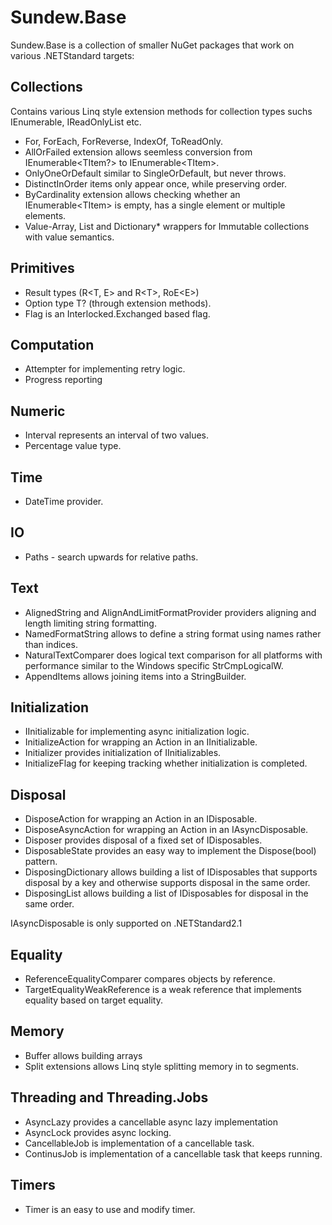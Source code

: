 # Sundew.Base

Sundew.Base is a collection of smaller NuGet packages that work on various .NETStandard targets:

## Collections
Contains various Linq style extension methods for collection types suchs IEnumerable, IReadOnlyList etc.
* For, ForEach, ForReverse, IndexOf, ToReadOnly.
* AllOrFailed extension allows seemless conversion from IEnumerable<TItem?> to IEnumerable\<TItem\>.
* OnlyOneOrDefault similar to SingleOrDefault, but never throws.
* DistinctInOrder items only appear once, while preserving order.
* ByCardinality extension allows checking whether an IEnumerable\<TItem\> is empty, has a single element or multiple elements.
* Value-Array, List and Dictionary* wrappers for Immutable collections with value semantics.

## Primitives
* Result types (R\<T, E\> and R\<T\>, RoE\<E\>)
* Option type T? (through extension methods).
* Flag is an Interlocked.Exchanged based flag.

## Computation
* Attempter for implementing retry logic.
* Progress reporting

## Numeric
* Interval represents an interval of two values.
* Percentage value type.

## Time
* DateTime provider.

## IO
* Paths - search upwards for relative paths.

## Text
* AlignedString and AlignAndLimitFormatProvider providers aligning and length limiting string formatting.
* NamedFormatString allows to define a string format using names rather than indices.
* NaturalTextComparer does logical text comparison for all platforms with performance similar to the Windows specific StrCmpLogicalW.
* AppendItems allows joining items into a StringBuilder.

## Initialization
* IInitializable for implementing async initialization logic.
* InitializeAction for wrapping an Action in an IInitializable.
* Initializer provides initialization of IInitializables.
* InitializeFlag for keeping tracking whether initialization is completed.

## Disposal
* DisposeAction for wrapping an Action in an IDisposable.
* DisposeAsyncAction for wrapping an Action in an IAsyncDisposable.
* Disposer provides disposal of a fixed set of IDisposables.
* DisposableState provides an easy way to implement the Dispose(bool) pattern.
* DisposingDictionary allows building a list of IDisposables that supports disposal by a key and otherwise supports disposal in the same order.
* DisposingList allows building a list of IDisposables for disposal in the same order.

IAsyncDisposable is only supported on .NETStandard2.1

## Equality
* ReferenceEqualityComparer compares objects by reference.
* TargetEqualityWeakReference is a weak reference that implements equality based on target equality.

## Memory
* Buffer allows building arrays
* Split extensions allows Linq style splitting memory in to segments.

## Threading and Threading.Jobs
* AsyncLazy provides a cancellable async lazy implementation
* AsyncLock provides async locking.
* CancellableJob is implementation of a cancellable task.
* ContinusJob is implementation of a cancellable task that keeps running.

## Timers
* Timer is an easy to use and modify timer.
